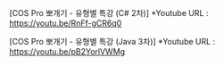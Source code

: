 [COS Pro 뽀개기 - 유형별 특강 (C# 2차)]
*Youtube URL : https://youtu.be/RnFf-gCR6q0

[COS Pro 뽀개기 - 유형별 특강 (Java 3차)]
*Youtube URL : https://youtu.be/pB2YorlVWMg
